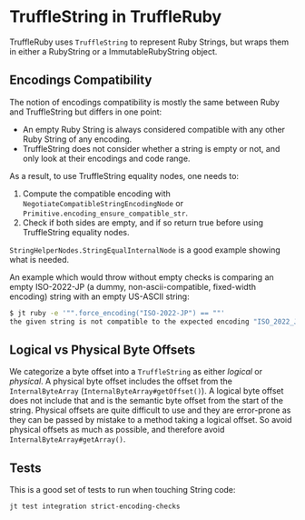 # TruffleString in TruffleRuby

TruffleRuby uses `TruffleString` to represent Ruby Strings, but wraps them in either a RubyString or a ImmutableRubyString object.

## Encodings Compatibility

The notion of encodings compatibility is mostly the same between Ruby and TruffleString but differs in one point:
* An empty Ruby String is always considered compatible with any other Ruby String of any encoding.
* TruffleString does not consider whether a string is empty or not, and only look at their encodings and code range.

As a result, to use TruffleString equality nodes, one needs to:
1. Compute the compatible encoding with `NegotiateCompatibleStringEncodingNode` or `Primitive.encoding_ensure_compatible_str`.
2. Check if both sides are empty, and if so return true before using TruffleString equality nodes.

`StringHelperNodes.StringEqualInternalNode` is a good example showing what is needed.

An example which would throw without empty checks is comparing an empty ISO-2022-JP (a dummy, non-ascii-compatible, fixed-width encoding) string with an empty US-ASCII string:

```bash
$ jt ruby -e '"".force_encoding("ISO-2022-JP") == ""'
the given string is not compatible to the expected encoding "ISO_2022_JP", did you forget to convert it? (java.lang.IllegalArgumentException)
```

## Logical vs Physical Byte Offsets

We categorize a byte offset into a `TruffleString` as either *logical* or *physical*.
A physical byte offset includes the offset from the `InternalByteArray` (`InternalByteArray#getOffset()`).
A logical byte offset does not include that and is the semantic byte offset from the start of the string.
Physical offsets are quite difficult to use and they are error-prone as they can be passed by mistake to a method taking a logical offset.
So avoid physical offsets as much as possible, and therefore avoid `InternalByteArray#getArray()`.

## Tests

This is a good set of tests to run when touching String code:
```
jt test integration strict-encoding-checks
```
